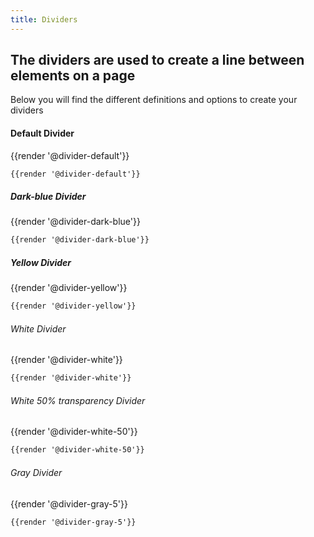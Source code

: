 ```yaml
---
title: Dividers
---
```


## The dividers are used to create a line between elements on a page
Below you will find the different definitions and options to create your dividers

#### Default Divider 

<div class="element-preview">
  <div class="element-preview__inner">{{render '@divider-default'}}</div>
</div>

```html
{{render '@divider-default'}}
```

##### Dark-blue Divider

<div class="element-preview">
  <div class="element-preview__inner">{{render '@divider-dark-blue'}}</div>
</div>

```html
{{render '@divider-dark-blue'}}
```

##### Yellow Divider

<div class="element-preview">
  <div class="element-preview__inner">{{render '@divider-yellow'}}</div>
</div>

```html
{{render '@divider-yellow'}}
```

###### White Divider

<div class="element-preview-dark">
  <div class="element-preview__inner">{{render '@divider-white'}}</div>
</div>

```html
{{render '@divider-white'}}
```

###### White 50% transparency Divider

<div class="element-preview-dark">
  <div class="element-preview__inner">{{render '@divider-white-50'}}</div>
</div>

```html
{{render '@divider-white-50'}}
```

###### Gray Divider

<div class="element-preview-dark">
  <div class="element-preview__inner">{{render '@divider-gray-5'}}</div>
</div>

```html
{{render '@divider-gray-5'}}
```